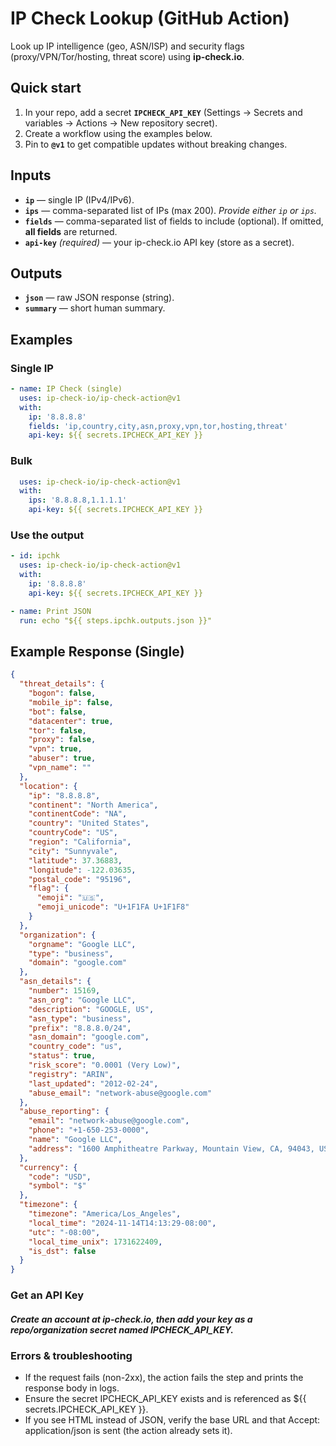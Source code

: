 # IP Check Lookup (GitHub Action)

Look up IP intelligence (geo, ASN/ISP) and security flags (proxy/VPN/Tor/hosting, threat score) using **ip-check.io**.

## Quick start

1. In your repo, add a secret **`IPCHECK_API_KEY`** (Settings → Secrets and variables → Actions → New repository secret).
2. Create a workflow using the examples below.
3. Pin to **`@v1`** to get compatible updates without breaking changes.

## Inputs

* **`ip`** — single IP (IPv4/IPv6).
* **`ips`** — comma-separated list of IPs (max 200).
  *Provide either `ip` or `ips`.*
* **`fields`** — comma-separated list of fields to include (optional). If omitted, **all fields** are returned.
* **`api-key`** *(required)* — your ip-check.io API key (store as a secret).

## Outputs

* **`json`** — raw JSON response (string).
* **`summary`** — short human summary.

## Examples

### Single IP
```yaml
- name: IP Check (single)
  uses: ip-check-io/ip-check-action@v1
  with:
    ip: '8.8.8.8'
    fields: 'ip,country,city,asn,proxy,vpn,tor,hosting,threat'
    api-key: ${{ secrets.IPCHECK_API_KEY }}
```

### Bulk
```yaml
  uses: ip-check-io/ip-check-action@v1
  with:
    ips: '8.8.8.8,1.1.1.1'
    api-key: ${{ secrets.IPCHECK_API_KEY }}
```

### Use the output
```yaml
- id: ipchk
  uses: ip-check-io/ip-check-action@v1
  with:
    ip: '8.8.8.8'
    api-key: ${{ secrets.IPCHECK_API_KEY }}

- name: Print JSON
  run: echo "${{ steps.ipchk.outputs.json }}"
```

## Example Response (Single)
```json
{
  "threat_details": {
    "bogon": false,
    "mobile_ip": false,
    "bot": false,
    "datacenter": true,
    "tor": false,
    "proxy": false,
    "vpn": true,
    "abuser": true,
    "vpn_name": ""
  },
  "location": {
    "ip": "8.8.8.8",
    "continent": "North America",
    "continentCode": "NA",
    "country": "United States",
    "countryCode": "US",
    "region": "California",
    "city": "Sunnyvale",
    "latitude": 37.36883,
    "longitude": -122.03635,
    "postal_code": "95196",
    "flag": {
      "emoji": "🇺🇸",
      "emoji_unicode": "U+1F1FA U+1F1F8"
    }
  },
  "organization": {
    "orgname": "Google LLC",
    "type": "business",
    "domain": "google.com"
  },
  "asn_details": {
    "number": 15169,
    "asn_org": "Google LLC",
    "description": "GOOGLE, US",
    "asn_type": "business",
    "prefix": "8.8.8.0/24",
    "asn_domain": "google.com",
    "country_code": "us",
    "status": true,
    "risk_score": "0.0001 (Very Low)",
    "registry": "ARIN",
    "last_updated": "2012-02-24",
    "abuse_email": "network-abuse@google.com"
  },
  "abuse_reporting": {
    "email": "network-abuse@google.com",
    "phone": "+1-650-253-0000",
    "name": "Google LLC",
    "address": "1600 Amphitheatre Parkway, Mountain View, CA, 94043, US"
  },
  "currency": {
    "code": "USD",
    "symbol": "$"
  },
  "timezone": {
    "timezone": "America/Los_Angeles",
    "local_time": "2024-11-14T14:13:29-08:00",
    "utc": "-08:00",
    "local_time_unix": 1731622409,
    "is_dst": false
  }
}
```

### Get an API Key
##### Create an account at ip-check.io, then add your key as a repo/organization secret named IPCHECK_API_KEY.

### Errors & troubleshooting
* If the request fails (non-2xx), the action fails the step and prints the response body in logs.
* Ensure the secret IPCHECK_API_KEY exists and is referenced as ${{ secrets.IPCHECK_API_KEY }}.
* If you see HTML instead of JSON, verify the base URL and that Accept: application/json is sent (the action already sets it).
